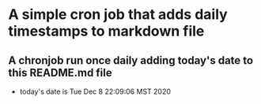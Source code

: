 A simple cron job that adds daily timestamps to markdown file
============================================================
## A chronjob run once daily adding today's date to this README.md file
* today's date is Tue Dec  8 22:09:06 MST 2020
